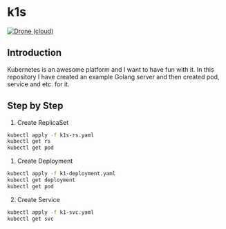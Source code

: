 # k1s
[![Drone (cloud)](https://img.shields.io/drone/build/1995parham/k1s.svg?style=flat-square)](https://cloud.drone.io/1995parham/k1s)

## Introduction
Kubernetes is an awesome platform and I want to have fun with it.
In this repository I have created an example Golang server and then created pod, service and etc. for it.

## Step by Step
1. Create ReplicaSet

```sh
kubectl apply -f k1s-rs.yaml
kubectl get rs
kubectl get pod
```

1. Create Deployment

```sh
kubectl apply -f k1-deployment.yaml
kubectl get deployment
kubectl get pod
```

2. Create Service

```sh
kubectl apply -f k1-svc.yaml
kubectl get svc
```
